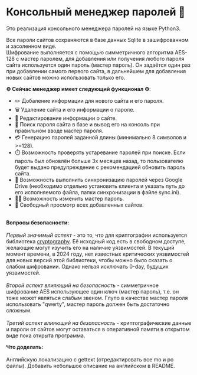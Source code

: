 # Консольный менеджер паролей :lock_with_ink_pen:
Это реализация консольного менеджера паролей на языке Python3.<br>

Все пароли сайтов сохраняются в базе данных Sqlite в зашифрованном и засоленном виде.<br>
Шифрование выполняется с помощью симметричного алгоритма AES-128 c мастер паролем, для добавления или получения любого пароля сайта используется один пароль (мастер пароль). Он задаётся один раз при добавлении самого первого сайта, в дальнейшем для добавления новых сайтов можно использовать только его.
 
**:gear: Сейчас менеджер имеет следующий функционал :gear:**:
* ✏️ Добаление информации для нового сайта и его пароля.
* 🗑️ Удаление сайта и его информации о пароле.
* 📝 Редактирование информации о сайте.
* 🔎 Поиск пароля сайта в базе и вывод его на консоль при правильном вводе мастер пароля.
* 💳 Генерацию паролей заданной длины (минимально 8 символов и >=128).
* ⏱️ Возможность проверять устаревание паролей при поиске. Если пароль был обновлён больше 3х месяцев назад, то пользователю будет выдано предупреждение с рекомендацией обновить пароль сайта.
* 💾 Возможность выполнить синхронизацию паролей через Google Drive (необходимо отдельно установить клиента и указать путь до его исполняемого файла, папки синхронизации в файле sync.ini).
* :man_cartwheeling: Возможность изменить мастер пароль.
* :book: Свободный просмотр всех добавленных сайтов. <br> <br>

**Вопросы безопасности:** <br> <br>
_Первый значимый аспект_ - это то, что для криптографии используется библиотека [cryptography](https://cryptography.io/en/latest/security). Её исходный код есть в свободном доступе, желающие могут изучить его на наличие уязвимостей. В текущий момент времени, в 2024 году, нет известных критических уязвимостей для новых версий этой библиотеки, чтобы можно было сказать о слабом шифровании. Однако нельзя исключать 0-day, будущих уязвимостей.<br><br>
_Второй аспект влияющий на безопасность_ - симметричное шифрование AES использующее один ключ (мастер пароль), т.е. он тоже может являться слабым звеном. Глупо в качестве мастер пароля использовать "qwerty", мастер пароль должен быть достаточно сложным.<br><br>
_Третий аспект влияющий на безопасность_ - криптографические данные и пароли от сайтов могут оставаться в оперативной памяти в открытом виде пока открыта программа. <br>

**Что доделать:** <br> <br>
Английскую локализацию с gettext (отредактировать все mo и po файлы). Добавить небольшое описание на английском в README.
